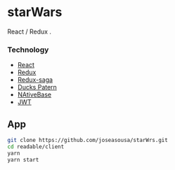 # starWars


React / Redux .
### Technology
* [React](https://reactjs.org/)
* [Redux](https://redux.js.org/)
* [Redux-saga](https://redux-saga.js.org/)
* [Ducks Patern](https://github.com/erikras/ducks-modular-redux)
* [NAtiveBase](https://nativebase.io/)
* [JWT](https://jwt.io/)


## App
```sh
git clone https://github.com/joseasousa/starWrs.git
cd readable/client
yarn
yarn start
```
